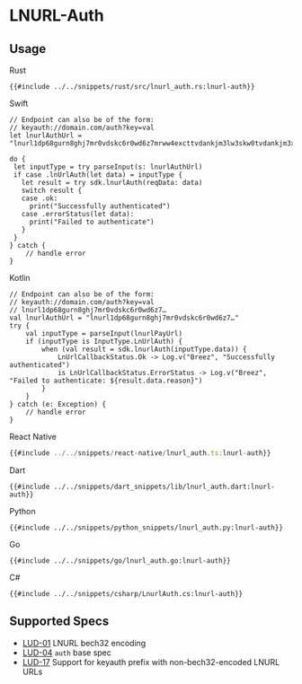 # LNURL-Auth

## Usage
<custom-tabs category="lang">
<div slot="title">Rust</div>
<section>

```rust,ignore
{{#include ../../snippets/rust/src/lnurl_auth.rs:lnurl-auth}}
```
</section>

<div slot="title">Swift</div>
<section>

```swift,ignore
// Endpoint can also be of the form:
// keyauth://domain.com/auth?key=val
let lnurlAuthUrl = "lnurl1dp68gurn8ghj7mr0vdskc6r0wd6z7mrww4excttvdankjm3lw3skw0tvdankjm3xdvcn6vtp8q6n2dfsx5mrjwtrxdjnqvtzv56rzcnyv3jrxv3sxqmkyenrvv6kve3exv6nqdtyv43nqcmzvdsnvdrzx33rsenxx5unqc3cxgeqgntfgu"

do {
 let inputType = try parseInput(s: lnurlAuthUrl)
 if case .lnUrlAuth(let data) = inputType {
   let result = try sdk.lnurlAuth(reqData: data)
   switch result {
   case .ok:
     print("Successfully authenticated")
   case .errorStatus(let data):
     print("Failed to authenticate")
   }
 }
} catch {
    // handle error
}
```
</section>

<div slot="title">Kotlin</div>
<section>

```kotlin,ignore
// Endpoint can also be of the form:
// keyauth://domain.com/auth?key=val
// lnurl1dp68gurn8ghj7mr0vdskc6r0wd6z7…
val lnurlAuthUrl = "lnurl1dp68gurn8ghj7mr0vdskc6r0wd6z7…"
try {
    val inputType = parseInput(lnurlPayUrl)
    if (inputType is InputType.LnUrlAuth) {
        when (val result = sdk.lnurlAuth(inputType.data)) {
            LnUrlCallbackStatus.Ok -> Log.v("Breez", "Successfully authenticated")
            is LnUrlCallbackStatus.ErrorStatus -> Log.v("Breez", "Failed to authenticate: ${result.data.reason}")
        }
    }
} catch (e: Exception) {
    // handle error
}
```
</section>

<div slot="title">React Native</div>
<section>

```typescript
{{#include ../../snippets/react-native/lnurl_auth.ts:lnurl-auth}}
```
</section>

<div slot="title">Dart</div>
<section>

```dart,ignore
{{#include ../../snippets/dart_snippets/lib/lnurl_auth.dart:lnurl-auth}}
```
</section>

<div slot="title">Python</div>
<section>

```python,ignore
{{#include ../../snippets/python_snippets/lnurl_auth.py:lnurl-auth}}
```
</section>

<div slot="title">Go</div>
<section>

```go,ignore
{{#include ../../snippets/go/lnurl_auth.go:lnurl-auth}}
```
</section>

<div slot="title">C#</div>
<section>

```cs,ignore
{{#include ../../snippets/csharp/LnurlAuth.cs:lnurl-auth}}
```
</section>
</custom-tabs>

## Supported Specs

- [LUD-01](https://github.com/lnurl/luds/blob/luds/01.md) LNURL bech32 encoding
- [LUD-04](https://github.com/lnurl/luds/blob/luds/04.md) `auth` base spec
- [LUD-17](https://github.com/lnurl/luds/blob/luds/17.md) Support for keyauth prefix with non-bech32-encoded LNURL URLs
